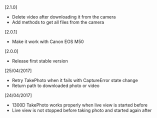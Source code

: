 [2.1.0]
- Delete video after downloading it from the camera
- Add methods to get all files from the camera

[2.0.1]
- Make it work with Canon EOS M50

[2.0.0]
- Release first stable version

[25/04/2017]
- Retry TakePhoto when it fails with CaptureError state change
- Return path to downloaded photo or video

[24/04/2017]
- 1300D TakePhoto works properly when live view is started before
- Live view is not stopped before taking photo and started again after